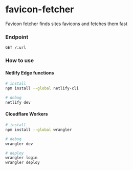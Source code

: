 
# favicon-fetcher

Favicon fetcher finds sites favicons and fetches them fast

### Endpoint

```HTTP
GET /:url
```

### How to use

#### Netlify Edge functions
```bash
# install
npm install --global netlify-cli

# debug
netlify dev
```

#### Cloudflare Workers
```bash
# install
npm install --global wrangler

# debug
wrangler dev

# deploy
wrangler login
wrangler deploy
```
